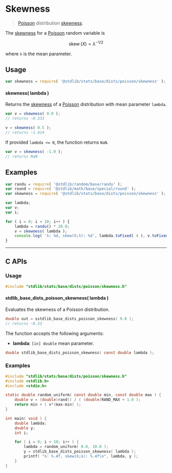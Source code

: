 <!--

@license Apache-2.0

Copyright (c) 2018 The Stdlib Authors.

Licensed under the Apache License, Version 2.0 (the "License");
you may not use this file except in compliance with the License.
You may obtain a copy of the License at

   http://www.apache.org/licenses/LICENSE-2.0

Unless required by applicable law or agreed to in writing, software
distributed under the License is distributed on an "AS IS" BASIS,
WITHOUT WARRANTIES OR CONDITIONS OF ANY KIND, either express or implied.
See the License for the specific language governing permissions and
limitations under the License.

-->

# Skewness

> [Poisson][poisson-distribution] distribution [skewness][skewness].

<!-- Section to include introductory text. Make sure to keep an empty line after the intro `section` element and another before the `/section` close. -->

<section class="intro">

The [skewness][skewness] for a [Poisson][poisson-distribution] random variable is

<!-- <equation class="equation" label="eq:poisson_skewness" align="center" raw="\operatorname{skew}\left( X \right) = \lambda^{-1/2}" alt="Skewness for a Poisson distribution."> -->

```math
\mathop{\mathrm{skew}}\left( X \right) = \lambda^{-1/2}
```

<!-- <div class="equation" align="center" data-raw-text="\operatorname{skew}\left( X \right) = \lambda^{-1/2}" data-equation="eq:poisson_skewness">
    <img src="https://cdn.jsdelivr.net/gh/stdlib-js/stdlib@51534079fef45e990850102147e8945fb023d1d0/lib/node_modules/@stdlib/stats/base/dists/poisson/skewness/docs/img/equation_poisson_skewness.svg" alt="Skewness for a Poisson distribution.">
    <br>
</div> -->

<!-- </equation> -->

where `λ` is the mean parameter.

</section>

<!-- /.intro -->

<!-- Package usage documentation. -->

<section class="usage">

## Usage

```javascript
var skewness = require( '@stdlib/stats/base/dists/poisson/skewness' );
```

#### skewness( lambda )

Returns the [skewness][skewness] of a [Poisson][poisson-distribution] distribution with mean parameter `lambda`.

```javascript
var v = skewness( 9.0 );
// returns ~0.333

v = skewness( 0.5 );
// returns ~1.414
```

If provided `lambda <= 0`, the function returns `NaN`.

```javascript
var v = skewness( -1.0 );
// returns NaN
```

</section>

<!-- /.usage -->

<!-- Package usage notes. Make sure to keep an empty line after the `section` element and another before the `/section` close. -->

<section class="notes">

</section>

<!-- /.notes -->

<!-- Package usage examples. -->

<section class="examples">

## Examples

<!-- eslint no-undef: "error" -->

```javascript
var randu = require( '@stdlib/random/base/randu' );
var round = require( '@stdlib/math/base/special/round' );
var skewness = require( '@stdlib/stats/base/dists/poisson/skewness' );

var lambda;
var v;
var i;

for ( i = 0; i < 10; i++ ) {
    lambda = randu() * 20.0;
    v = skewness( lambda );
    console.log( 'λ: %d, skew(X;λ): %d', lambda.toFixed( 4 ), v.toFixed( 4 ) );
}
```

</section>

<!-- /.examples -->

<!-- Section to include cited references. If references are included, add a horizontal rule *before* the section. Make sure to keep an empty line after the `section` element and another before the `/section` close. -->

<!-- C interface documentation. -->

* * *

<section class="c">

## C APIs

<!-- Section to include introductory text. Make sure to keep an empty line after the intro `section` element and another before the `/section` close. -->

<section class="intro">

</section>

<!-- /.intro -->

<!-- C usage documentation. -->

<section class="usage">

### Usage

```c
#include "stdlib/stats/base/dists/poisson/skewness.h"
```

#### stdlib_base_dists_poisson_skewness( lambda )

Evaluates the skewness of a Poisson distribution.

```c
double out = sstdlib_base_dists_poisson_skewness( 9.0 );
// returns ~0.33
```

The function accepts the following arguments:

-   **lambda**: `[in] double` mean parameter.

```c
double stdlib_base_dists_poisson_skewness( const double lambda );
```

</section>

<!-- /.usage -->

<!-- C API usage notes. Make sure to keep an empty line after the `section` element and another before the `/section` close. -->

<section class="notes">

</section>

<!-- /.notes -->

<!-- C API usage examples. -->

<section class="examples">

### Examples

```c
#include "stdlib/stats/base/dists/poisson/skewness.h"
#include <stdlib.h>
#include <stdio.h>

static double random_uniform( const double min, const double max ) {
    double v = (double)rand() / ( (double)RAND_MAX + 1.0 );
    return min + ( v*(max-min) );
}

int main( void ) {
    double lambda;
    double y;
    int i;

    for ( i = 0; i < 10; i++ ) {
        lambda = random_uniform( 0.0, 10.0 );
        y = stdlib_base_dists_poisson_skewness( lambda );
        printf( "λ: %.4f, skew(X;λ): %.4f\n", lambda, y );
    }
}
```

</section>

<!-- /.examples -->

</section>

<!-- /.c -->

<!-- Section for related `stdlib` packages. Do not manually edit this section, as it is automatically populated. -->

<section class="related">

</section>

<!-- /.related -->

<!-- Section for all links. Make sure to keep an empty line after the `section` element and another before the `/section` close. -->

<section class="links">

[poisson-distribution]: https://en.wikipedia.org/wiki/Poisson_distribution

[skewness]: https://en.wikipedia.org/wiki/Skewness

</section>

<!-- /.links -->
